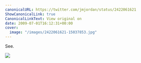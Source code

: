 ```yaml
---
canonicalURL: https://twitter.com/jmjordan/status/2422061621
ShowCanonicalLink: true
CanonicalLinkText: View original on
date: 2009-07-01T16:12:31+00:00
cover:
  image: "/images/2422061621-15037853.jpg"
---
```

See.

![](/images/2422061621-15037853.jpg)
